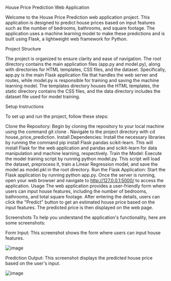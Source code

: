 House Price Prediction Web Application


Welcome to the House Price Prediction web application project. This application is designed to predict house prices based on input features such as the number of bedrooms, bathrooms, and square footage. The application uses a machine learning model to make these predictions and is built using Flask, a lightweight web framework for Python.

Project Structure


The project is organized to ensure clarity and ease of navigation. The root directory contains the main application files (app.py and model.py), along with directories for HTML templates, CSS files, and the dataset. Specifically, app.py is the main Flask application file that handles the web server and routes, while model.py is responsible for training and saving the machine learning model. The templates directory houses the HTML templates, the static directory contains the CSS files, and the data directory includes the dataset file used for model training.

Setup Instructions


To set up and run the project, follow these steps:

Clone the Repository: Begin by cloning the repository to your local machine using the command git clone <your-repo-url>. Navigate to the project directory with cd house_price_prediction.
Install Dependencies: Install the necessary libraries by running the command pip install Flask pandas scikit-learn. This will install Flask for the web application and pandas and scikit-learn for data manipulation and machine learning, respectively.
Train the Model: Execute the model training script by running python model.py. This script will load the dataset, preprocess it, train a Linear Regression model, and save the model as model.pkl in the root directory.
Run the Flask Application: Start the Flask application by running python app.py. Once the server is running, open your web browser and navigate to http://127.0.0.1:5000/ to access the application.
Usage
The web application provides a user-friendly form where users can input house features, including the number of bedrooms, bathrooms, and total square footage. After entering the details, users can click the "Predict" button to get an estimated house price based on the input features. The predicted price is then displayed on the web page.

Screenshots
To help you understand the application's functionality, here are some screenshots:

Form Input: This screenshot shows the form where users can input house features.

![image](https://github.com/user-attachments/assets/9b45840f-88a3-4c8b-aa2f-2b64921699fd)


Prediction Output: This screenshot displays the predicted house price based on the user's input.

![image](https://github.com/user-attachments/assets/ab39dbb4-3bd2-4cc8-94db-d540e7ce1e9a)


